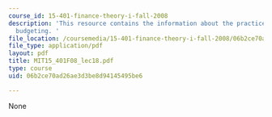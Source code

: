 ```yaml
---
course_id: 15-401-finance-theory-i-fall-2008
description: 'This resource contains the information about the practice of capital
  budgeting. '
file_location: /coursemedia/15-401-finance-theory-i-fall-2008/06b2ce70ad26ae3d3be8d94145495be6_MIT15_401F08_lec18.pdf
file_type: application/pdf
layout: pdf
title: MIT15_401F08_lec18.pdf
type: course
uid: 06b2ce70ad26ae3d3be8d94145495be6

---
```

None